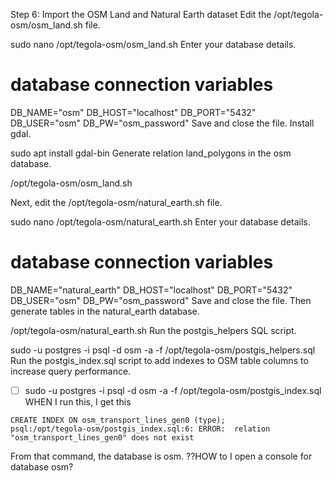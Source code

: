 Step 6: Import the OSM Land and Natural Earth dataset
Edit the /opt/tegola-osm/osm_land.sh file.

sudo nano /opt/tegola-osm/osm_land.sh
Enter your database details.

# database connection variables
DB_NAME="osm"
DB_HOST="localhost"
DB_PORT="5432"
DB_USER="osm"
DB_PW="osm_password"
Save and close the file. Install gdal.

sudo apt install gdal-bin
Generate relation land_polygons in the osm database.

/opt/tegola-osm/osm_land.sh


Next, edit the /opt/tegola-osm/natural_earth.sh file.

sudo nano /opt/tegola-osm/natural_earth.sh
Enter your database details.

# database connection variables
DB_NAME="natural_earth"
DB_HOST="localhost"
DB_PORT="5432"
DB_USER="osm"
DB_PW="osm_password"
Save and close the file. Then generate tables in the natural_earth database.

/opt/tegola-osm/natural_earth.sh
Run the postgis_helpers SQL script.

sudo -u postgres -i psql -d osm -a -f /opt/tegola-osm/postgis_helpers.sql
Run the postgis_index.sql script to add indexes to OSM table columns to increase query performance.

* [ ] sudo -u postgres -i psql -d osm -a -f /opt/tegola-osm/postgis_index.sql
WHEN I run this, I get this
```
CREATE INDEX ON osm_transport_lines_gen0 (type);
psql:/opt/tegola-osm/postgis_index.sql:6: ERROR:  relation "osm_transport_lines_gen0" does not exist
```

From that command, the database is osm.
??HOW to I open a console for database osm?
